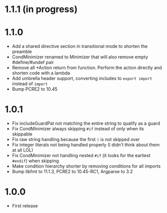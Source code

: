 # 1.1.1 (in progress)

# 1.1.0
- Add a shared directive section in transitional mode to shorten the preamble
- CondMinimizer renamed to Minimizer that will also remove empty #define/#undef pair
- Remove all *Action return from function. Perform the action directly and shorten code with a lambda
- Add umbrella header support, converting includes to `export import` instead of `import`
- Bump PCRE2 to 10.45

# 1.0.1
- Fix includeGuardPat not matching the entire string to qualify as a guard
- Fix CondMinimizer always skipping `#if` instead of only when its skippable
- Fix raw string handling because the first `(` is not skipped over
- Fix integer literals not being handled properly (I didn't think about them at all LOL)
- Fix CondMinimizer not handling nested `#if` (it looks for the earliest `#endif`) when skipping
- Make condition hierarchy shorter by removing conditions for all imports
- Bump libfmt to 11.1.3, PCRE2 to 10.45-RC1, Argparse to 3.2

# 1.0.0
- First release